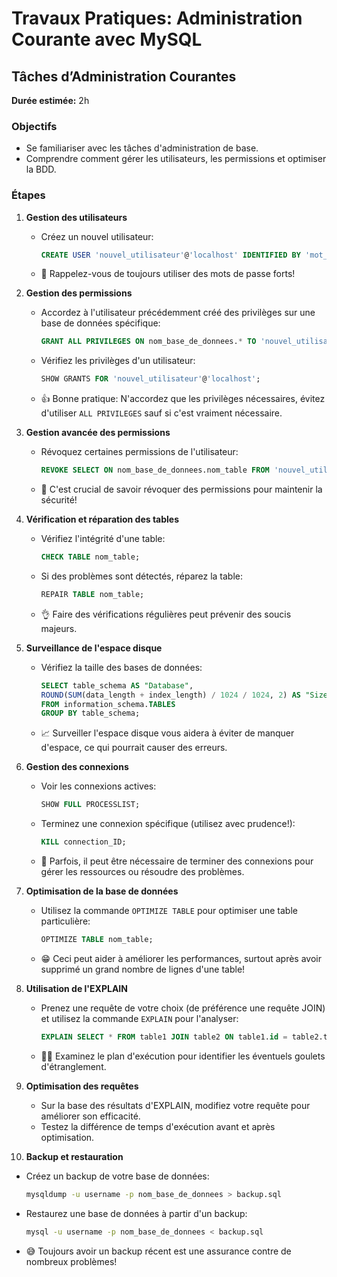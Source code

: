 # Travaux Pratiques: Administration Courante avec MySQL

## Tâches d’Administration Courantes
**Durée estimée:** 2h

### Objectifs
- Se familiariser avec les tâches d'administration de base.
- Comprendre comment gérer les utilisateurs, les permissions et optimiser la BDD.

### Étapes
1. **Gestion des utilisateurs**
   - Créez un nouvel utilisateur:
     ```sql
     CREATE USER 'nouvel_utilisateur'@'localhost' IDENTIFIED BY 'mot_de_passe';
     ```
   - 🚀 Rappelez-vous de toujours utiliser des mots de passe forts!
   
2. **Gestion des permissions**
   - Accordez à l'utilisateur précédemment créé des privilèges sur une base de données spécifique:
     ```sql
     GRANT ALL PRIVILEGES ON nom_base_de_donnees.* TO 'nouvel_utilisateur'@'localhost';
     ```
   - Vérifiez les privilèges d'un utilisateur:
     ```sql
     SHOW GRANTS FOR 'nouvel_utilisateur'@'localhost';
     ```
   - 👍 Bonne pratique: N'accordez que les privilèges nécessaires, évitez d'utiliser `ALL PRIVILEGES` sauf si c'est vraiment nécessaire.

3. **Gestion avancée des permissions**
   - Révoquez certaines permissions de l'utilisateur:
     ```sql
     REVOKE SELECT ON nom_base_de_donnees.nom_table FROM 'nouvel_utilisateur'@'localhost';
     ```
   - 🧐 C'est crucial de savoir révoquer des permissions pour maintenir la sécurité!

4. **Vérification et réparation des tables**
   - Vérifiez l'intégrité d'une table:
     ```sql
     CHECK TABLE nom_table;
     ```
   - Si des problèmes sont détectés, réparez la table:
     ```sql
     REPAIR TABLE nom_table;
     ```
   - 👌 Faire des vérifications régulières peut prévenir des soucis majeurs.

5. **Surveillance de l'espace disque**
   - Vérifiez la taille des bases de données:
     ```sql
     SELECT table_schema AS "Database", 
     ROUND(SUM(data_length + index_length) / 1024 / 1024, 2) AS "Size (MB)" 
     FROM information_schema.TABLES 
     GROUP BY table_schema;
     ```
   - 📈 Surveiller l'espace disque vous aidera à éviter de manquer d'espace, ce qui pourrait causer des erreurs.

6. **Gestion des connexions**
   - Voir les connexions actives:
     ```sql
     SHOW FULL PROCESSLIST;
     ```
   - Terminez une connexion spécifique (utilisez avec prudence!):
     ```sql
     KILL connection_ID;
     ```
   - 🚫 Parfois, il peut être nécessaire de terminer des connexions pour gérer les ressources ou résoudre des problèmes.

7. **Optimisation de la base de données**
   - Utilisez la commande `OPTIMIZE TABLE` pour optimiser une table particulière:
     ```sql
     OPTIMIZE TABLE nom_table;
     ```
   - 😁 Ceci peut aider à améliorer les performances, surtout après avoir supprimé un grand nombre de lignes d'une table!

8. **Utilisation de l'EXPLAIN**
   - Prenez une requête de votre choix (de préférence une requête JOIN) et utilisez la commande `EXPLAIN` pour l'analyser:
     ```sql
     EXPLAIN SELECT * FROM table1 JOIN table2 ON table1.id = table2.table1_id;
     ```
   - 🕵️‍♂️ Examinez le plan d'exécution pour identifier les éventuels goulets d'étranglement.

9. **Optimisation des requêtes**
   - Sur la base des résultats d'EXPLAIN, modifiez votre requête pour améliorer son efficacité.
   - Testez la différence de temps d'exécution avant et après optimisation.

10. **Backup et restauration**
   - Créez un backup de votre base de données:
     ```bash
     mysqldump -u username -p nom_base_de_donnees > backup.sql
     ```
   - Restaurez une base de données à partir d'un backup:
     ```bash
     mysql -u username -p nom_base_de_donnees < backup.sql
     ```
   - 😅 Toujours avoir un backup récent est une assurance contre de nombreux problèmes!